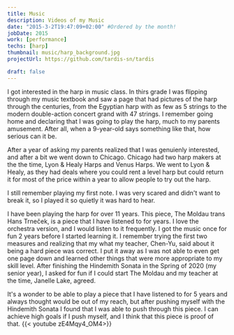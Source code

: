 ```yaml
---
title: Music
description: Videos of my Music
date: "2015-3-2T19:47:09+02:00" #Ordered by the month!
jobDate: 2015
work: [performance]
techs: [harp]
thumbnail: music/harp_background.jpg
projectUrl: https://github.com/tardis-sn/tardis

draft: false
---
```


<!--![Alt Text](https://media.giphy.com/media/iGx2wVjYzpazS/giphy.gif)-->

I got interested in the harp in music class. In thirs grade I was 
flipping through my music textbook and saw a page that had pictures 
of the harp through the centuries, from the Egyptian harp with as few 
as 5 strings to the modern double-action concert grand with 47 strings. 
I remember going home and declaring that I was going to play the harp, 
much to my parents amusement. After all, when a 9-year-old says something 
like that, how serious can it be. 

After a year of asking my parents realized that I was genuienly interested, 
and after a bit we went down to Chicago. Chicago had two harp makers at the 
the time, Lyon & Healy Harps and Venus Harps. We went to Lyon & Healy, as they 
had deals where you could rent a level harp but could return it for most of the 
price within a year to allow people to try out the harp. 

I still remember playing my first note. I was very scared and didn't want to 
break it, so I played it so quietly it was hard to hear. 

I have been playing the harp for over 11 years. 
This piece, The Moldau trans Hans Trneček, is a piece that I have listened to 
for years. I love the orchestra version, and I would listen to it frequently. 
I got the music once for fun 2 years before I started learning it. I remember 
trying the first two measures and realizing that my what my teacher, Chen-Yu, 
said about it being a hard piece was correct. I put it away as I was not able 
to even get one page down and learned other things that were more appropriate 
to my skill level. After finishing the Hindemith Sonata in the Spring of 2020 
(my senior year), I asked for fun if I could start The Moldau and my teacher 
at the time, Janelle Lake, agreed. 

It's a wonder to be able to play a piece that I have listened to for 5 years 
and always thought would be out of my reach, but after pushing myself with the 
Hindemith Sonata I found that I was able to push through this piece. I can 
achieve high goals if I push myself, and I think that this piece is proof of that.
{{< youtube zE4Mqy4_OM4>}}

